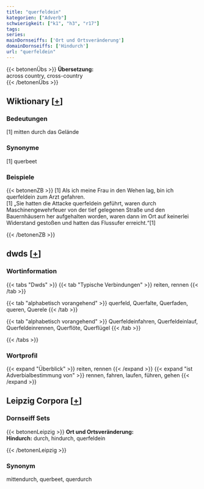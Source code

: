 ```yaml
---
title: "querfeldein"
kategorien: ["Adverb"]
schwierigkeit: ["k1", "h3", "r17"]
tags:
series:
mainDornseiffs: ['Ort und Ortsveränderung']
domainDornseiffs: ['Hindurch']
url: "querfeldein"
---
```


{{< betonenÜbs >}}
**Übersetzung:**  
across country, cross-country  
{{< /betonenÜbs >}}

## Wiktionary [[+](https://de.wiktionary.org/wiki/querfeldein)]

### Bedeutungen
[1] mitten durch das Gelände  

### Synonyme
[1] querbeet  

### Beispiele
{{< betonenZB >}}
[1] Als ich meine Frau in den Wehen lag, bin ich querfeldein zum Arzt gefahren.  
[1] „Sie hatten die Attacke querfeldein geführt, waren durch Maschinengewehrfeuer von der tief gelegenen Straße und den Bauernhäusern her aufgehalten worden, waren dann im Ort auf keinerlei Widerstand gestoßen und hatten das Flussufer erreicht.“[1]  

{{< /betonenZB >}}


## dwds [[+](https://www.dwds.de/wb/querfeldein)]

### Wortinformation
{{< tabs "Dwds" >}}
{{< tab "Typische Verbindungen" >}}
reiten, rennen
{{< /tab >}}

{{< tab "alphabetisch vorangehend" >}}
querfeld, Querfalte, Querfaden, queren, Querele
{{< /tab >}}

{{< tab "alphabetisch vorangehend" >}}
Querfeldeinfahren, Querfeldeinlauf, Querfeldeinrennen, Querflöte, Querflügel
{{< /tab >}}

{{< /tabs >}}

### Wortprofil
{{< expand "Überblick" >}} reiten, rennen {{< /expand >}}
{{< expand "ist Adverbialbestimmung von" >}} rennen, fahren, laufen, führen, gehen {{< /expand >}}

## Leipzig Corpora [[+](https://corpora.uni-leipzig.de/en/res?word=querfeldein&corpusId=deu_newscrawl-public_2018)]

### Dornseiff Sets
{{< betonenLeipzig >}}
**Ort und Ortsveränderung:**  
**Hindurch:** durch, hindurch, querfeldein  

{{< /betonenLeipzig >}}

### Synonym
mittendurch, querbeet, querdurch

